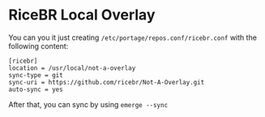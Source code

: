 # RiceBR Local Overlay

You can you it just creating `/etc/portage/repos.conf/ricebr.conf` with the following content:

```
[ricebr]
location = /usr/local/not-a-overlay
sync-type = git
sync-uri = https://github.com/ricebr/Not-A-Overlay.git
auto-sync = yes
```

After that, you can sync by using `emerge --sync`
